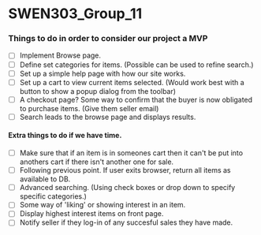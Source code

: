 # SWEN303_Group_11

### Things to do in order to consider our project a MVP

- [ ] Implement Browse page.
- [ ] Define set categories for items. (Possible can be used to refine search.)
- [ ] Set up a simple help page with how our site works.
- [ ] Set up a cart to view current items selected. (Would work best with a button to show a popup dialog from the toolbar)
- [ ] A checkout page? Some way to confirm that the buyer is now obligated to purchase items. (Give them seller email)
- [ ] Search leads to the browse page and displays results.

#### Extra things to do if we have time.

- [ ] Make sure that if an item is in someones cart then it can't be put into anothers cart if there isn't another one for sale.
- [ ] Following previous point. If user exits browser, return all items as available to DB.
- [ ] Advanced searching. (Using check boxes or drop down to specify specific categories.)
- [ ] Some way of 'liking' or showing interest in an item.
- [ ] Display highest interest items on front page.
- [ ] Notify seller if they log-in of any succesful sales they have made.
